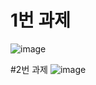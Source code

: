 # 1번 과제
![image](https://user-images.githubusercontent.com/81007008/116796765-21d46880-ab1a-11eb-9361-503d5198b489.png)

#2번 과제
![image](https://user-images.githubusercontent.com/81007008/116797099-d5d6f300-ab1c-11eb-85ba-4db2543d0a19.png)
